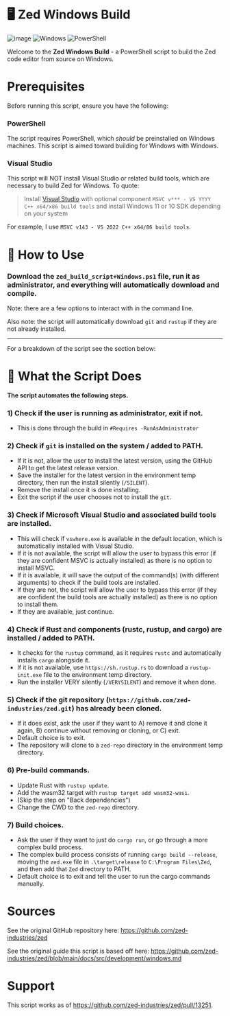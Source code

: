 # 🖥️ Zed Windows Build
![image](https://github.com/user-attachments/assets/c20e8b95-2150-4ed7-99e3-272e08b28ed8)
![Windows](https://img.shields.io/badge/Windows-0078D6?style=for-the-badge&logo=windows&logoColor=white) ![PowerShell](https://img.shields.io/badge/PowerShell-%235391FE.svg?style=for-the-badge&logo=powershell&logoColor=white)

Welcome to the **Zed Windows Build** - a PowerShell script to build the Zed code editor from source on Windows.

# Prerequisites
Before running this script, ensure you have the following:

### PowerShell
The script requires PowerShell, which *should* be preinstalled on Windows machines. This script is aimed toward building for Windows with Windows.

### Visual Studio
This script will NOT install Visual Studio or related build tools, which are necessary to build Zed for Windows. To quote:
 > Install [Visual Studio](https://visualstudio.microsoft.com/downloads/) with optional component `MSVC v*** - VS YYYY C++ x64/x86 build tools` and install Windows 11 or 10 SDK depending on your system

For example, I use `MSVC v143 - VS 2022 C++ x64/86 build tools`.

# 🤔 How to Use 
### Download the `zed_build_script+Windows.ps1` file, run it as administrator, and everything will automatically download and compile.

Note: there are a few options to interact with in the command line.

Also note: the script will automatically download `git` and `rustup` if they are not already installed.

---

For a breakdown of the script see the section below:

# 🔨 What the Script Does
**The script automates the following steps.**

### 1) Check if the user is running as administrator, exit if not.
- This is done through the build in `#Requires -RunAsAdministrator`

### 2) Check if `git` is installed on the system / added to PATH.
- If it is not, allow the user to install the latest version, using the GitHub API to get the latest release version.
- Save the installer for the latest version in the environment temp directory, then run the install silently (`/SILENT`).
- Remove the install once it is done installing.
- Exit the script if the user chooses not to install the `git`.

### 3) Check if Microsoft Visual Studio and associated build tools are installed.
- This will check if `vswhere.exe` is available in the default location, which is automatically installed with Visual Studio.
- If it is not available, the script will allow the user to bypass this error (if they are confident MSVC is actually installed) as there is no option to install MSVC.
- If it is available, it will save the output of the command(s) (with different arguments) to check if the build tools are installed.
- If they are not, the script will allow the user to bypass this error (if they are confident the build tools are actually installed) as there is no option to install them.
- If they are available, just continue.

### 4) Check if Rust and components (rustc, rustup, and cargo) are installed / added to PATH.
- It checks for the `rustup` command, as it requires `rustc` and automatically installs `cargo` alongside it.
- If it is not available, use `https://sh.rustup.rs` to download a `rustup-init.exe` file to the environment temp directory.
- Run the installer VERY silently (`/VERYSILENT`) and remove it when done.

### 5) Check if the git repository (`https://github.com/zed-industries/zed.git`) has already been cloned.
- If it does exist, ask the user if they want to A) remove it and clone it again, B) continue without removing or cloning, or C) exit.
- Default choice is to exit.
- The repository will clone to a `zed-repo` directory in the environment temp directory.

### 6) Pre-build commands.
- Update Rust with `rustup update`.
- Add the wasm32 target with `rustup target add wasm32-wasi`.
- (Skip the step on "Back dependencies")
- Change the CWD to the `zed-repo` directory.

### 7) Build choices.
- Ask the user if they want to just do `cargo run`, or go through a more complex build process.
- The complex build process consists of running `cargo build --release`, moving the `zed.exe` file in `.\target\release` to `C:\Program Files\Zed`, and then add that `Zed` directory to PATH.
- Default choice is to exit and tell the user to run the cargo commands manually.

# Sources
See the original GitHub repository here: https://github.com/zed-industries/zed

See the original guide this script is based off here: https://github.com/zed-industries/zed/blob/main/docs/src/development/windows.md

# Support
This script works as of https://github.com/zed-industries/zed/pull/13251.
